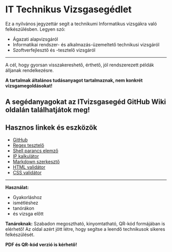 # IT Technikus Vizsgasegédlet

Ez a nyilvános jegyzettár segít a technikumi Informatikus vizsgákra való felkészülésben.
Legyen szó:
- Ágazati alapvizsgáról
- Informatikai rendszer- és alkalmazás-üzemeltető technikusi vizsgáról
- Szoftverfejlesztő és -tesztelő vizsgáról
---
A cél, hogy gyorsan visszakereshető, érthető, jól rendszerezett példák álljanak rendelkezésre.

**A tartalmak általános tudásanyagot tartalmaznak, nem konkrét vizsgamegoldásokat!**

## A segédanyagokat az ITvizsgasegéd GitHub Wiki oldalán találhatjátok meg!

## Hasznos linkek és eszközök

- [GitHub](https://github.com/)
- [Regex tesztelő](https://regex101.com/)
- [Shell parancs elemző](https://explainshell.com/)
- [IP kalkulátor](https://www.subnet-calculator.com/)
- [Markdown szerkesztő](https://dillinger.io/)
- [HTML validátor](https://validator.w3.org/#validate_by_uri)
- [CSS validátor](https://jigsaw.w3.org/css-validator/)

---

**Használat:**
- Gyakorláshoz
- ismétléshez
- tanórákon
- és vizsga előtt

**Tanároknak:** Szabadon megosztható, kinyomtatható, QR-kód formájában is elérhető! Az oldal azért jött létre, hogy segítse a leendő technikusok sikeres felkészülését.

**PDF és QR-kód verzió is kérhető!**
